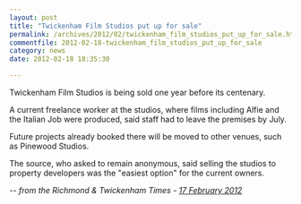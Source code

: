 ```yaml
---
layout: post
title: "Twickenham Film Studios put up for sale"
permalink: /archives/2012/02/twickenham_film_studios_put_up_for_sale.html
commentfile: 2012-02-18-twickenham_film_studios_put_up_for_sale
category: news
date: 2012-02-18 18:35:30

---
```


Twickenham Film Studios is being sold one year before its centenary.

A current freelance worker at the studios, where films including Alfie and the Italian Job were produced, said staff had to leave the premises by July.

Future projects already booked there will be moved to other venues, such as Pinewood Studios.

The source, who asked to remain anonymous, said selling the studios to property developers was the "easiest option" for the current owners.

<cite>-- from the Richmond & Twickenham Times - [17 February 2012](http://www.richmondandtwickenhamtimes.co.uk/news/9538838.After_99_years_of_movie_magic__Twickenham_Film_Studios_put_up_for_sale/</cite>)
